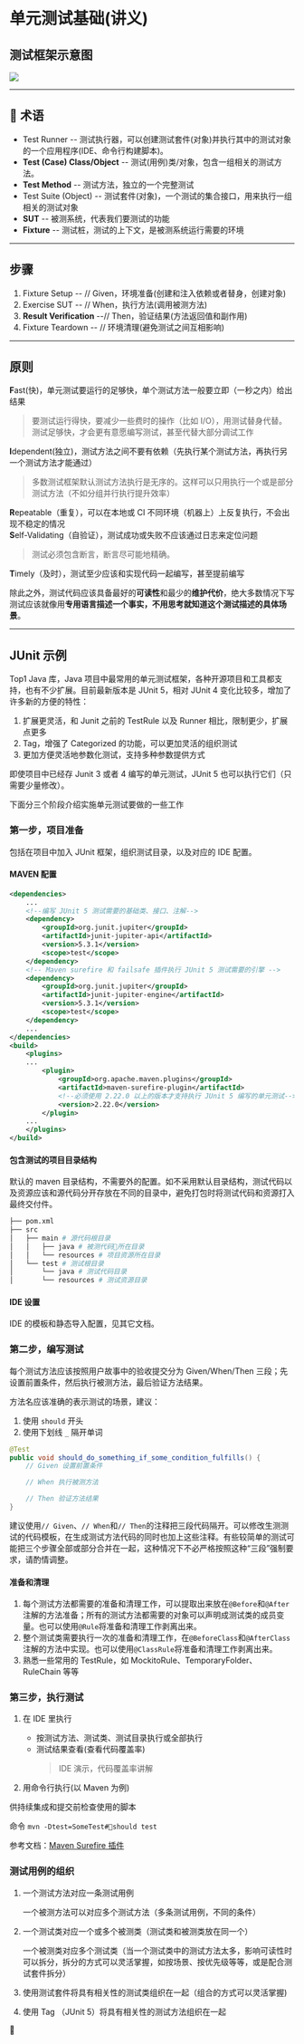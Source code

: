 # 单元测试基础(讲义)

## 测试框架示意图

![](http://xunitpatterns.com/Four%20Phase%20Test.gif)

---

##  术语

- Test Runner -- 测试执行器，可以创建测试套件(对象)并执行其中的测试对象的一个应用程序(IDE、命令行构建脚本)。
- **Test (Case) Class/Object** -- 测试(用例)类/对象，包含一组相关的测试方法。
- **Test Method** -- 测试方法，独立的一个完整测试
- Test Suite (Object) -- 测试套件(对象)，一个测试的集合接口，用来执行一组相关的测试对象
- **SUT** -- 被测系统，代表我们要测试的功能
- **Fixture** -- 测试桩，测试的上下文，是被测系统运行需要的环境

---

## 步骤

1. Fixture Setup -- // Given，环境准备(创建和注入依赖或者替身，创建对象)
2. Exercise SUT -- // When，执行方法(调用被测方法)
3. **Result Verification** --// Then，验证结果(方法返回值和副作用)
4. Fixture Teardown -- // 环境清理(避免测试之间互相影响)

---

## 原则

**F**ast(快)，单元测试要运行的足够快，单个测试方法一般要立即（一秒之内）给出结果

> 要测试运行得快，要减少一些费时的操作（比如 I/O），用测试替身代替。测试足够快，才会更有意愿编写测试，甚至代替大部分调试工作

**I**dependent(独立)，测试方法之间不要有依赖（先执行某个测试方法，再执行另一个测试方法才能通过）

> 多数测试框架默认测试方法执行是无序的。这样可以只用执行一个或是部分测试方法（不如分组并行执行提升效率）

**R**epeatable（重复），可以在本地或 CI 不同环境（机器上）上反复执行，不会出现不稳定的情况  
**S**elf-Validating（自验证），测试成功或失败不应该通过日志来定位问题

> 测试必须包含断言，断言尽可能地精确。

**T**imely（及时），测试至少应该和实现代码一起编写，甚至提前编写

除此之外，测试代码应该具备最好的**可读性**和最少的**维护代价**，绝大多数情况下写测试应该就像用**专用语言描述一个事实，不用思考就知道这个测试描述的具体场景**。

---

## JUnit 示例

Top1 Java 库，Java 项目中最常用的单元测试框架，各种开源项目和工具都支持，也有不少扩展。目前最新版本是 JUnit 5，相对 JUnit 4 变化比较多，增加了许多新的方便的特性：

1. 扩展更灵活，和 Junit 之前的 TestRule 以及 Runner 相比，限制更少，扩展点更多
2. Tag，增强了 Categorized 的功能，可以更加灵活的组织测试
3. 更加方便灵活地参数化测试，支持多种参数提供方式

即使项目中已经存 Junit 3 或者 4 编写的单元测试，JUnit 5 也可以执行它们（只需要少量修改）。

下面分三个阶段介绍实施单元测试要做的一些工作

### 第一步，项目准备

包括在项目中加入 JUnit 框架，组织测试目录，以及对应的 IDE 配置。

#### MAVEN 配置

```xml
<dependencies>
    ...
    <!--编写 JUnit 5 测试需要的基础类、接口、注解-->
    <dependency>
        <groupId>org.junit.jupiter</groupId>
        <artifactId>junit-jupiter-api</artifactId>
        <version>5.3.1</version>
        <scope>test</scope>
    </dependency>
    <!-- Maven surefire 和 failsafe 插件执行 JUnit 5 测试需要的引擎 -->
    <dependency>
        <groupId>org.junit.jupiter</groupId>
        <artifactId>junit-jupiter-engine</artifactId>
        <version>5.3.1</version>
        <scope>test</scope>
    </dependency>
    ...
</dependencies>
<build>
    <plugins>
    ...
        <plugin>
            <groupId>org.apache.maven.plugins</groupId>
            <artifactId>maven-surefire-plugin</artifactId>
            <!--必须使用 2.22.0 以上的版本才支持执行 JUnit 5 编写的单元测试-->
            <version>2.22.0</version>
        </plugin>
    ...
    </plugins>
</build>
```

#### 包含测试的项目目录结构

默认的 maven 目录结构，不需要外的配置。如不采用默认目录结构，测试代码以及资源应该和源代码分开存放在不同的目录中，避免打包时将测试代码和资源打入最终交付件。

```sh
├── pom.xml
├── src
│   ├── main # 源代码根目录
│   │   ├── java # 被测代码所在目录
│   │   └── resources # 项目资源所在目录
│   └── test # 测试根目录
│       └── java # 测试代码目录
│       └── resources # 测试资源目录
```

#### IDE 设置

IDE 的模板和静态导入配置，见其它文档。

### 第二步，编写测试

每个测试方法应该按照用户故事中的验收提交分为 Given/When/Then 三段；先设置前置条件，然后执行被测方法，最后验证方法结果。

方法名应该准确的表示测试的场景，建议：

1. 使用 `should` 开头
2. 使用下划线 `_` 隔开单词

```java
@Test
public void should_do_something_if_some_condition_fulfills() {
    // Given 设置前置条件

    // When 执行被测方法

    // Then 验证方法结果
}
```

建议使用`// Given`、`// When`和`// Then`的注释把三段代码隔开。可以修改生测测试的代码模板，在生成测试方法代码的同时也加上这些注释。有些较简单的测试可能把三个步骤全部或部分合并在一起，这种情况下不必严格按照这种“三段”强制要求，请酌情调整。

#### 准备和清理

1. 每个测试方法都需要的准备和清理工作，可以提取出来放在`@Before`和`@After`注解的方法准备；所有的测试方法都需要的对象可以声明成测试类的成员变量。也可以使用`@Rule`将准备和清理工作剥离出来。
2. 整个测试类需要执行一次的准备和清理工作，在`@BeforeClass`和`@AfterClass`注解的方法中实现。也可以使用`@ClassRule`将准备和清理工作剥离出来。
3. 熟悉一些常用的 TestRule，如 MockitoRule、TemporaryFolder、RuleChain 等等

### 第三步，执行测试

1. 在 IDE 里执行

   - 按测试方法、测试类、测试目录执行或全部执行
   - 测试结果查看(查看代码覆盖率)
     > IDE 演示，代码覆盖率讲解

2.  用命令行执行(以 Maven 为例)

   供持续集成和提交前检查使用的脚本

   命令 `mvn -Dtest=SomeTest#should test`

   参考文档：[Maven Surefire 插件](https://maven.apache.org/surefire/maven-surefire-plugin/examples/junit.html)

### 测试用例的组织

1. 一个测试方法对应一条测试用例

   一个被测方法可以对应多个测试方法（多条测试用例，不同的条件）

2. 一个测试类对应一个或多个被测类（测试类和被测类放在同一个）

   一个被测类对应多个测试类（当一个测试类中的测试方法太多，影响可读性时可以拆分，拆分的方式可以灵活掌握，如按场景、按优先级等等，或是配合测试套件拆分）

3. 使用测试套件将具有相关性的测试类组织在一起（组合的方式可以灵活掌握)

4. 使用 Tag （JUnit 5）将具有相关性的测试方法组织在一起


